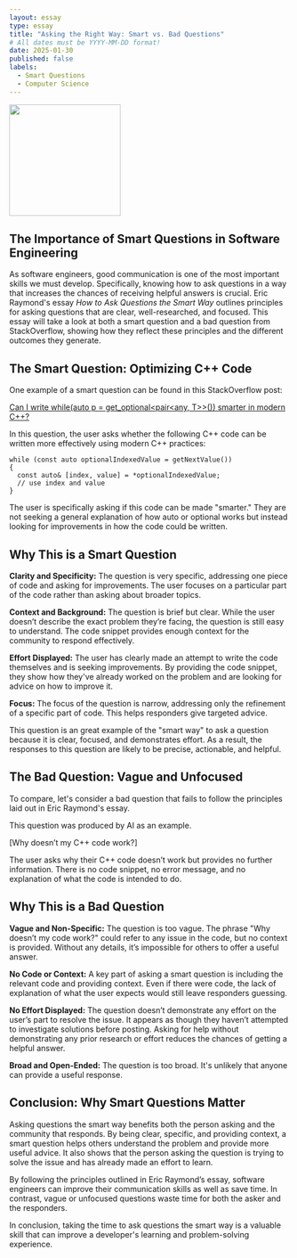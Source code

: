 ```yaml
---
layout: essay
type: essay
title: "Asking the Right Way: Smart vs. Bad Questions"
# All dates must be YYYY-MM-DD format!
date: 2025-01-30
published: false
labels:
  - Smart Questions
  - Computer Science
---
```

<img width="200px" 
     class="rounded float-start pe-4" 
     src="../img/askingquestion.png" >

## The Importance of Smart Questions in Software Engineering
As software engineers, good communication is one of the most important skills we must develop. Specifically, knowing how to ask questions in a way that increases the chances of receiving helpful answers is crucial. Eric Raymond's essay _How to Ask Questions the Smart Way_ outlines principles for asking questions that are clear, well-researched, and focused. This essay will take a look at both a smart question and a bad question from StackOverflow, showing how they reflect these principles and the different outcomes they generate.

## The Smart Question: Optimizing C++ Code
One example of a smart question can be found in this StackOverflow post: 

[Can I write while(auto p = get_optional<pair<any, T>>()) smarter in modern C++?](https://stackoverflow.com/questions/79401448/can-i-write-whileauto-p-getoptionalpair-any-smarter-in-modern-c)

In this question, the user asks whether the following C++ code can be written more effectively using modern C++ practices:

    while (const auto optionalIndexedValue = getNextValue()) 
    {
      const auto& [index, value] = *optionalIndexedValue;
      // use index and value
    }

The user is specifically asking if this code can be made "smarter." They are not seeking a general explanation of how auto or optional works but instead looking for improvements in how the code could be written.

## Why This is a Smart Question
**Clarity and Specificity:** The question is very specific, addressing one piece of code and asking for improvements. The user focuses on a particular part of the code rather than asking about broader topics.

**Context and Background:** The question is brief but clear. While the user doesn’t describe the exact problem they’re facing, the question is still easy to understand. The code snippet provides enough context for the community to respond effectively.

**Effort Displayed:** The user has clearly made an attempt to write the code themselves and is seeking improvements. By providing the code snippet, they show how they've already worked on the problem and are looking for advice on how to improve it.

**Focus:** The focus of the question is narrow, addressing only the refinement of a specific part of code. This helps responders give targeted advice.

This question is an great example of the "smart way" to ask a question because it is clear, focused, and demonstrates effort. As a result, the responses to this question are likely to be precise, actionable, and helpful.

## The Bad Question: Vague and Unfocused
To compare, let's consider a bad question that fails to follow the principles laid out in Eric Raymond's essay.

This question was produced by AI as an example.

[Why doesn’t my C++ code work?]

The user asks why their C++ code doesn’t work but provides no further information. There is no code snippet, no error message, and no explanation of what the code is intended to do.

## Why This is a Bad Question
**Vague and Non-Specific:** The question is too vague. The phrase "Why doesn’t my code work?" could refer to any issue in the code, but no context is provided. Without any details, it’s impossible for others to offer a useful answer.

**No Code or Context:** A key part of asking a smart question is including the relevant code and providing context. Even if there were code, the lack of explanation of what the user expects would still leave responders guessing.

**No Effort Displayed:** The question doesn’t demonstrate any effort on the user’s part to resolve the issue. It appears as though they haven’t attempted to investigate solutions before posting. Asking for help without demonstrating any prior research or effort reduces the chances of getting a helpful answer.

**Broad and Open-Ended:** The question is too broad. It's unlikely that anyone can provide a useful response.

## Conclusion: Why Smart Questions Matter
Asking questions the smart way benefits both the person asking and the community that responds. By being clear, specific, and providing context, a smart question helps others understand the problem and provide more useful advice. It also shows that the person asking the question is trying to solve the issue and has already made an effort to learn.

By following the principles outlined in Eric Raymond’s essay, software engineers can improve their communication skills as well as save time. In contrast, vague or unfocused questions waste time for both the asker and the responders.

In conclusion, taking the time to ask questions the smart way is a valuable skill that can improve a developer's learning and problem-solving experience.
